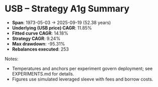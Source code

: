 # USB – Strategy A1g Summary

- **Span**: 1973-05-03 → 2025-09-19 (52.38 years)
- **Underlying (USB price) CAGR**: 11.85%
- **Fitted curve CAGR**: 14.18%
- **Strategy CAGR**: 9.24%
- **Max drawdown**: -95.31%
- **Rebalances executed**: 253

Notes:

- Temperatures and anchors per experiment govern deployment; see EXPERIMENTS.md for details.
- Figures use simulated leveraged sleeve with fees and borrow costs.
